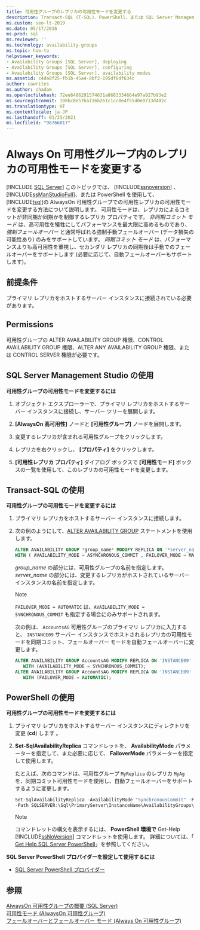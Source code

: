 ```yaml
---
title: 可用性グループのレプリカの可用性モードを変更する
description: Transact-SQL (T-SQL)、PowerShell、または SQL Server Management Studio のいずれかを使用して Always On 可用性グループ内の可用性レプリカの可用性モードを変更する方法を説明します。
ms.custom: seo-lt-2019
ms.date: 05/17/2016
ms.prod: sql
ms.reviewer: ''
ms.technology: availability-groups
ms.topic: how-to
helpviewer_keywords:
- Availability Groups [SQL Server], deploying
- Availability Groups [SQL Server], configuring
- Availability Groups [SQL Server], availability modes
ms.assetid: c4da8f25-fb1b-45a4-8bf2-195df6df634c
author: cawrites
ms.author: chadam
ms.openlocfilehash: 72ee8486291574631a8683334664e97a927b93e2
ms.sourcegitcommit: 108bc8e576a116b261c1cc8e4f55d0e0713d402c
ms.translationtype: HT
ms.contentlocale: ja-JP
ms.lasthandoff: 01/25/2021
ms.locfileid: "98766017"
---
```

# <a name="change-availability-mode-of-a-replica-within-an-always-on-availability-group"></a>Always On 可用性グループ内のレプリカの可用性モードを変更する
[!INCLUDE [SQL Server](../../../includes/applies-to-version/sqlserver.md)]
  このトピックでは、 [!INCLUDE[ssnoversion](../../../includes/ssnoversion-md.md)] 、 [!INCLUDE[ssManStudioFull](../../../includes/ssmanstudiofull-md.md)]、または PowerShell を使用して、 [!INCLUDE[tsql](../../../includes/tsql-md.md)]の AlwaysOn 可用性グループでの可用性レプリカの可用性モードを変更する方法について説明します。 可用性モードは、レプリカによるコミットが非同期か同期かを制御するレプリカ プロパティです。 *非同期コミット モード* は、高可用性を犠牲にしてパフォーマンスを最大限に高めるものであり、 *強制フェールオーバー* と通常呼ばれる強制手動フェールオーバー (データ損失の可能性あり) のみをサポートしています。 *同期コミット モード* は、パフォーマンスよりも高可用性を重視し、セカンダリ レプリカの同期後は手動でのフェールオーバーをサポートします (必要に応じて、自動フェールオーバーもサポートします)。  
    
##  <a name="prerequisites"></a><a name="Prerequisites"></a> 前提条件  
  
プライマリ レプリカをホストするサーバー インスタンスに接続されている必要があります。  
  

##  <a name="permissions"></a><a name="Permissions"></a> Permissions  
 可用性グループの ALTER AVAILABILITY GROUP 権限、CONTROL AVAILABILITY GROUP 権限、ALTER ANY AVAILABILITY GROUP 権限、または CONTROL SERVER 権限が必要です。  
  
##  <a name="using-sql-server-management-studio"></a><a name="SSMSProcedure"></a> SQL Server Management Studio の使用  
 **可用性グループの可用性モードを変更するには**  
  
1.  オブジェクト エクスプローラーで、プライマリ レプリカをホストするサーバー インスタンスに接続し、サーバー ツリーを展開します。  
  
2.  **[AlwaysOn 高可用性]** ノードと **[可用性グループ]** ノードを展開します。  
  
3.  変更するレプリカが含まれる可用性グループをクリックします。  
  
4.  レプリカを右クリックし、 **[プロパティ]** をクリックします。  
  
5.  **[可用性レプリカ プロパティ]** ダイアログ ボックスで **[可用性モード]** ボックスの一覧を使用して、このレプリカの可用性モードを変更します。  
  
##  <a name="using-transact-sql"></a><a name="TsqlProcedure"></a> Transact-SQL の使用  
 **可用性グループの可用性モードを変更するには**  
  
1.  プライマリ レプリカをホストするサーバー インスタンスに接続します。  
  
2.  次の例のようにして、[ALTER AVAILABILITY GROUP](../../../t-sql/statements/alter-availability-group-transact-sql.md) ステートメントを使用します。  
  
     ```sql
     ALTER AVAILABILITY GROUP *group_name* MODIFY REPLICA ON '*server_name*'  
     WITH ( AVAILABILITY_MODE = ASYNCHRONOUS_COMMIT , FAILOVER_MODE = MANUAL );  
     ```
     
     *group_name* の部分には、可用性グループの名前を指定します。*server_name* の部分には、変更するレプリカがホストされているサーバー インスタンスの名前を指定します。  
  
    > [!NOTE]  
    > `FAILOVER_MODE = AUTOMATIC` は、`AVAILABILITY_MODE = SYNCHRONOUS_COMMIT` も指定する場合にのみサポートされます。  
  
     次の例は、 `AccountsAG` 可用性グループのプライマリ レプリカに入力すると、 `INSTANCE09` サーバー インスタンスでホストされるレプリカの可用性モードを同期コミット、フェールオーバー モードを自動フェールオーバーに変更します。  
  
    ```sql
    ALTER AVAILABILITY GROUP AccountsAG MODIFY REPLICA ON 'INSTANCE09'  
       WITH (AVAILABILITY_MODE = SYNCHRONOUS_COMMIT);  
    ALTER AVAILABILITY GROUP AccountsAG MODIFY REPLICA ON 'INSTANCE09'  
       WITH (FAILOVER_MODE = AUTOMATIC);  
    ```  
  
##  <a name="using-powershell"></a><a name="PowerShellProcedure"></a> PowerShell の使用  
 **可用性グループの可用性モードを変更するには**  
  
1.  プライマリ レプリカをホストするサーバー インスタンスにディレクトリを変更 (**cd**) します 。  
  
2.  **Set-SqlAvailabilityReplica** コマンドレットを、 **AvailabilityMode** パラメーターを指定して、また必要に応じて、 **FailoverMode** パラメーターを指定して使用します。  
  
     たとえば、次のコマンドは、可用性グループ `MyReplica` のレプリカ `MyAg` を、同期コミット可用性モードを使用し、自動フェールオーバーをサポートするように変更します。  
  
    ```powershell  
    Set-SqlAvailabilityReplica -AvailabilityMode "SynchronousCommit" -FailoverMode "Automatic" `   
    -Path SQLSERVER:\Sql\PrimaryServer\InstanceName\AvailabilityGroups\MyAg\AvailabilityReplicas\MyReplica  
    ```  
  
    > [!NOTE]  
    > コマンドレットの構文を表示するには、 **PowerShell 環境で** Get-Help [!INCLUDE[ssNoVersion](../../../includes/ssnoversion-md.md)] コマンドレットを使用します。 詳細については、「 [Get Help SQL Server PowerShell](../../../powershell/sql-server-powershell.md)」を参照してください。  
  
 **SQL Server PowerShell プロバイダーを設定して使用するには**  
  
-   [SQL Server PowerShell プロバイダー](../../../powershell/sql-server-powershell-provider.md)  
  
## <a name="see-also"></a>参照  
 [AlwaysOn 可用性グループの概要 &#40;SQL Server&#41;](../../../database-engine/availability-groups/windows/overview-of-always-on-availability-groups-sql-server.md)   
 [可用性モード &#40;AlwaysOn 可用性グループ&#41;](../../../database-engine/availability-groups/windows/availability-modes-always-on-availability-groups.md)   
 [フェールオーバーとフェールオーバー モード &#40;Always On 可用性グループ&#41;](../../../database-engine/availability-groups/windows/failover-and-failover-modes-always-on-availability-groups.md)  
  

